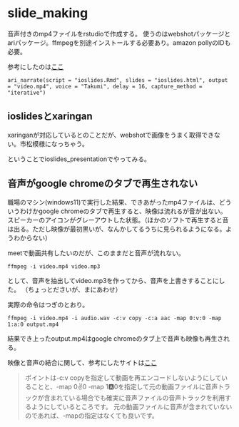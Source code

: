 # slide_making


音声付きのmp4ファイルをrstudioで作成する。
使うのはwebshotパッケージとariパッケージ。ffmpegを別途インストールする必要あり。amazon pollyのIDも必要。

参考にしたのは[ここ](https://qiita.com/kazutan/items/3b7db5cc572057e551ed)

```
ari_narrate(script = "ioslides.Rmd", slides = "ioslides.html", output = "video.mp4", voice = "Takumi", delay = 16, capture_method = "iterative")
```
## ioslidesとxaringan

xaringanが対応しているとのことだが、webshotで画像をうまく取得できない。市松模様になっちゃう。

ということでioslides_presentationでやってみる。

## 音声がgoogle chromeのタブで再生されない

職場のマシン(windows11)で実行した結果、できあがったmp4ファイルは、どういうわけかgoogle chromeのタブで再生すると、映像は流れるが音が出ない。スピーカーのアイコンがグレーアウトした状態。（ほかのソフトで再生すると音は出る。ただし映像が最初黒いが、なんかしてるうちに見られるようになる。ようわからない）

meetで動画共有したいのだが、このままだと音声が流れない。

```
ffmpeg -i video.mp4 video.mp3
```
として、音声を抽出してvideo.mp3を作ってから、音声を上書きすることにした。
（ちょっとださいが、まにあわせ）

実際の命令はつぎのとおり。

```
ffmpeg -i video.mp4 -i audio.wav -c:v copy -c:a aac -map 0:v:0 -map 1:a:0 output.mp4
```

結果でき上ったoutput.mp4はgoogle chromeのタブ上で音声も映像も再生される。

映像と音声の結合に関して、参考にしたサイトは[ここ](https://qiita.com/niusounds/items/f69a4438f52fbf81f0bd)

> ポイントは-c:v copyを指定して動画を再エンコードしないようにしていることと、-map 0:v:0 -map 1:a:0を指定して元の動画ファイルに音声トラックが含まれている場合でも確実に音声ファイルの音声トラックを利用するようにしているところです。
元の動画ファイルに音声が含まれていないのであれば、-mapの指定はなくても良いです。

